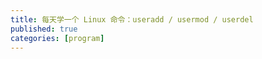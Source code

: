 ```yaml
---
title: 每天学一个 Linux 命令：useradd / usermod / userdel
published: true
categories: [program]
---
```


